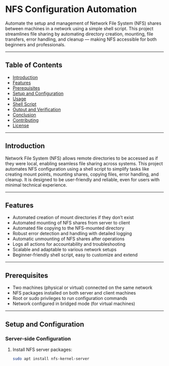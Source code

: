 # NFS Configuration Automation

Automate the setup and management of Network File System (NFS) shares between machines in a network using a simple shell script. This project streamlines file sharing by automating directory creation, mounting, file transfers, error handling, and cleanup — making NFS accessible for both beginners and professionals.

---

## Table of Contents

- [Introduction](#introduction)  
- [Features](#features)  
- [Prerequisites](#prerequisites)  
- [Setup and Configuration](#setup-and-configuration)  
- [Usage](#usage)  
- [Shell Script](#shell-script)  
- [Output and Verification](#output-and-verification)  
- [Conclusion](#conclusion)  
- [Contributing](#contributing)  
- [License](#license)

---

## Introduction

Network File System (NFS) allows remote directories to be accessed as if they were local, enabling seamless file sharing across systems. This project automates NFS configuration using a shell script to simplify tasks like creating mount points, mounting shares, copying files, error handling, and cleanup. It is designed to be user-friendly and reliable, even for users with minimal technical experience.

---

## Features

- Automated creation of mount directories if they don’t exist  
- Automated mounting of NFS shares from server to client  
- Automated file copying to the NFS-mounted directory  
- Robust error detection and handling with detailed logging  
- Automatic unmounting of NFS shares after operations  
- Logs all actions for accountability and troubleshooting  
- Scalable and adaptable to various network setups  
- Beginner-friendly shell script, easy to customize and extend

---

## Prerequisites

- Two machines (physical or virtual) connected on the same network  
- NFS packages installed on both server and client machines  
- Root or sudo privileges to run configuration commands  
- Network configured in bridged mode (for virtual machines)

---

## Setup and Configuration

### Server-side Configuration

1. Install NFS server packages:
   ```bash
   sudo apt install nfs-kernel-server
